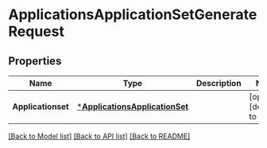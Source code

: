# ApplicationsApplicationSetGenerateRequest

## Properties
Name | Type | Description | Notes
------------ | ------------- | ------------- | -------------
**Applicationset** | [***ApplicationsApplicationSet**](applicationsApplicationSet.md) |  | [optional] [default to null]

[[Back to Model list]](../README.md#documentation-for-models) [[Back to API list]](../README.md#documentation-for-api-endpoints) [[Back to README]](../README.md)

